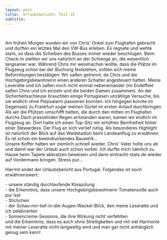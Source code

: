 ```yaml
---
layout: post
title:  Urlaubsbericht: Teil 14
subtitle:  
---
```


 

Am frühen Morgen wurden wir von Chris' Onkel zum Flughafen gebracht und durften ein letztes Mal den VW-Bus erleben. Es regnete und wehte stark, so dass die Scheiben des Busses immer wieder beschlugen. Beim Check-In stellten wir uns natürlich an der Schlange an, die wesentlich langsamer war. Während Chris mir weismachen wollte, dass die Plätze im Flugzeug schon bei der Buchung feststehen, sollten sich meine Befürchtungen bestätigen: Wir saßen getrennt, da Chris und die Hochgebirgsbewohnerin einen anderen Schalter angesteuert hatten. Meine Leseratte und ich saßen noch nicht einmal nebeneinander (im Endeffekt saßen Chris und ich einzeln und die beiden Damen zusammen). An der Sicherheitsschleuse brauchten einige Portugiesen unzählige Versuche, bis sie endlich ohne Piepsalarm passieren konnten. Ich hingegen konnte im Gegensatz zu Frankfurt sogar meinen Gürtel im ersten Anlauf durchbringen. Als wir die Pfützen umschifft hatten, die durch den mitten im Flughafen durchs Dach prasselnden Regen entstanden waren, kamen wir endlich im Flugzeug an. Dort hatte ich einen Top-Sitz mir erhöhter Beinfreiheit hinter einer Stewardess. Der Flug an sich verlief ruhig. Als besonderes Highlight ist natürlich der Blick auf das Waldstadion beim Landeanflug zu erwähnen. Es ist schon ein beeindruckendes Bauwerk...  
Unsere Koffer hatten wir ziemlich schnell wieder. Chris' Vater holte uns ab und damit war der Urlaub auch schon vorbei. Ich durfte mich nämlich zu Hause beim Tapete abkratzen beweisen und dann eintracht-stats.de wieder auf Vordermann bringen. Stress pur...  
  
Hiermit endet der Urlaubsbericht aus Portugal. Folgendes ist noch erwähnenswert:  
  
\- unsere ständig durchlaufende Klospülung  
\- die Erkenntnis, dass unsere Hochgebirgsbewohnerin Tomatensoße auch pur isst  
\- Stichchen  
\- der Schau-mir-tief-in-die-Augen-Wackel-Blick, den meine Leseratte und ich zelebrierten  
\- Sonnencreme-Sessions, die ihre Wirkung nicht verfehlten  
und die Erkenntnis, dass es auch ohne Streitigkeiten und mit viel Harmonie mit meiner Leseratte nicht langweilig wird und man gar nicht anhänglich genug sein kann!
